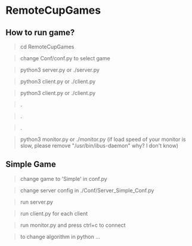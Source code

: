 # RemoteCupGames
## How to run game?
> cd RemoteCupGames

> change Conf/conf.py to select game

> python3 server.py or ./server.py

> python3 client.py or ./client.py

> python3 client.py or ./client.py

> .

> .

> .

> python3 monitor.py or ./monitor.py (if load speed of your monitor is slow, please remove "/usr/bin/ibus-daemon" why? I don't know)

## Simple Game
> change game to 'Simple' in conf.py

> change server config in ./Conf/Server_Simple_Conf.py

> run server.py

> run client.py for each client

> run monitor.py and press ctrl+c to connect

> to change algorithm in python ...

 